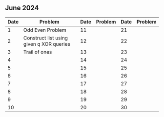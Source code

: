 ## June 2024

| Date | Problem                                  | Date | Problem | Date | Problem |
| ---- | ---------------------------------------- | ---- | ------- | ---- | ------- |
| 1    | Odd Even Problem                         | 11   |         | 21   |         |
| 2    | Construct list using given q XOR queries | 12   |         | 22   |         |
| 3    | Trail of ones                            | 13   |         | 23   |         |
| 4    |                                          | 14   |         | 24   |         |
| 5    |                                          | 15   |         | 25   |         |
| 6    |                                          | 16   |         | 26   |         |
| 7    |                                          | 17   |         | 27   |         |
| 8    |                                          | 18   |         | 28   |         |
| 9    |                                          | 19   |         | 29   |         |
| 10   |                                          | 20   |         | 30   |         |
